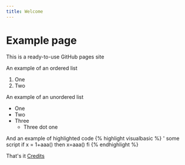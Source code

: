 ```yaml
---
title: Welcome
---
```

# Example page
This is a ready-to-use GitHub pages site

An example of an ordered list
1. One
1. Two

An example of an unordered list
- One
- Two
- Three
  - Three dot one
  
And an example of highlighted code
{% highlight visualbasic %}
' some script
if x = 1+aaa() then
	x=aaa()
fi
{% endhighlight %}

That's it
[Credits](credits.md)
